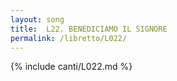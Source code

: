 ```yaml
---
layout: song
title:  L22. BENEDICIAMO IL SIGNORE
permalink: /libretto/L022/
---
```

{% include canti/L022.md %}   